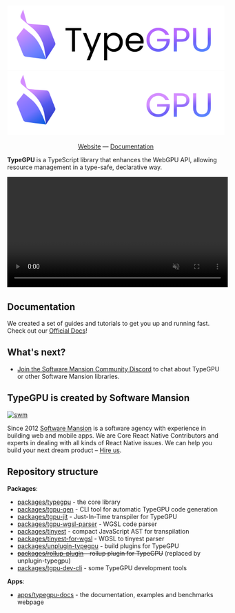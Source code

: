 <div align="center">

![TypeGPU (light mode)](./apps/typegpu-docs/public/typegpu-logo-light.svg#gh-light-mode-only)
![TypeGPU (dark mode)](./apps/typegpu-docs/public/typegpu-logo-dark.svg#gh-dark-mode-only)

[Website](https://docs.swmansion.com/TypeGPU) — [Documentation](https://docs.swmansion.com/TypeGPU/getting-started)

</div>

**TypeGPU** is a TypeScript library that enhances the WebGPU API, allowing resource management in a type-safe, declarative way.

<div align="center">
<video width="512" autoplay muted loop src="https://github.com/user-attachments/assets/5bca716d-477d-44a1-a839-5df0c8d9044c"></video>
</div>

## Documentation

We created a set of guides and tutorials to get you up and running fast. Check out our [Official Docs](https://docs.swmansion.com/TypeGPU/getting-started)!

## What's next?

- [Join the Software Mansion Community Discord](https://discord.gg/8jpfgDqPcM) to chat about TypeGPU or other Software Mansion libraries.

## TypeGPU is created by Software Mansion

[![swm](https://logo.swmansion.com/logo?color=white&variant=desktop&width=150&tag=typegpu-github 'Software Mansion')](https://swmansion.com)

Since 2012 [Software Mansion](https://swmansion.com) is a software agency with experience in building web and mobile apps. We are Core React Native Contributors and experts in dealing with all kinds of React Native issues. We can help you build your next dream product – [Hire us](https://swmansion.com/contact/projects?utm_source=typegpu&utm_medium=readme).

## Repository structure
**Packages**:
- [packages/typegpu](/packages/typegpu) - the core library
- [packages/tgpu-gen](/packages/tgpu-gen) - CLI tool for automatic TypeGPU code generation
- [packages/tgpu-jit](/packages/tgpu-jit) - Just-In-Time transpiler for TypeGPU
- [packages/tgpu-wgsl-parser](/packages/tgpu-wgsl-parser) - WGSL code parser
- [packages/tinyest](/packages/tinyest) - compact JavaScript AST for transpilation
- [packages/tinyest-for-wgsl](/packages/tinyest-for-wgsl) - WGSL to tinyest parser
- [packages/unplugin-typegpu](/packages/unplugin-typegpu) - build plugins for TypeGPU
- ~~[packages/rollup-plugin](/packages/rollup-plugin) - rollup plugin for TypeGPU~~ (replaced by unplugin-typegpu)
- [packages/tgpu-dev-cli](/packages/tgpu-dev-cli) - some TypeGPU development tools

**Apps**:
- [apps/typegpu-docs](/apps/typegpu-docs) - the documentation, examples and benchmarks webpage
